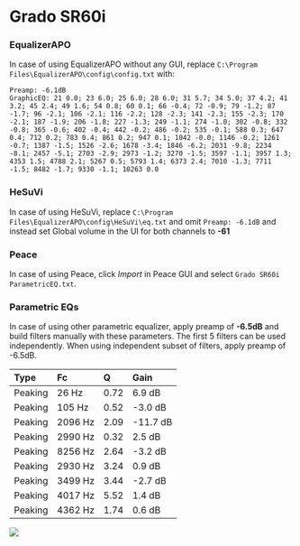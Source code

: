 # Grado SR60i

### EqualizerAPO
In case of using EqualizerAPO without any GUI, replace `C:\Program Files\EqualizerAPO\config\config.txt`
with:
```
Preamp: -6.1dB
GraphicEQ: 21 0.0; 23 6.0; 25 6.0; 28 6.0; 31 5.7; 34 5.0; 37 4.2; 41 3.2; 45 2.4; 49 1.6; 54 0.8; 60 0.1; 66 -0.4; 72 -0.9; 79 -1.2; 87 -1.7; 96 -2.1; 106 -2.1; 116 -2.2; 128 -2.3; 141 -2.3; 155 -2.3; 170 -2.1; 187 -1.9; 206 -1.8; 227 -1.3; 249 -1.1; 274 -1.0; 302 -0.8; 332 -0.8; 365 -0.6; 402 -0.4; 442 -0.2; 486 -0.2; 535 -0.1; 588 0.3; 647 0.4; 712 0.2; 783 0.4; 861 0.2; 947 0.1; 1042 -0.0; 1146 -0.2; 1261 -0.7; 1387 -1.5; 1526 -2.6; 1678 -3.4; 1846 -6.2; 2031 -9.8; 2234 -8.1; 2457 -5.1; 2703 -2.9; 2973 -1.2; 3270 -1.5; 3597 -1.1; 3957 1.3; 4353 1.5; 4788 2.1; 5267 0.5; 5793 1.4; 6373 2.4; 7010 -1.3; 7711 -1.5; 8482 -1.7; 9330 -1.1; 10263 0.0
```

### HeSuVi
In case of using HeSuVi, replace `C:\Program Files\EqualizerAPO\config\HeSuVi\eq.txt` and omit `Preamp:
-6.1dB` and instead set Global volume in the UI for both channels to **-61**

### Peace
In case of using Peace, click *Import* in Peace GUI and select `Grado SR60i ParametricEQ.txt`.

### Parametric EQs
In case of using other parametric equalizer, apply preamp of **-6.5dB** and build filters manually
with these parameters. The first 5 filters can be used independently.
When using independent subset of filters, apply preamp of -6.5dB.

| Type    | Fc      |    Q | Gain     |
|:--------|:--------|:-----|:---------|
| Peaking | 26 Hz   | 0.72 | 6.9 dB   |
| Peaking | 105 Hz  | 0.52 | -3.0 dB  |
| Peaking | 2096 Hz | 2.09 | -11.7 dB |
| Peaking | 2990 Hz | 0.32 | 2.5 dB   |
| Peaking | 8256 Hz | 2.64 | -3.2 dB  |
| Peaking | 2930 Hz | 3.24 | 0.9 dB   |
| Peaking | 3499 Hz | 3.44 | -2.7 dB  |
| Peaking | 4017 Hz | 5.52 | 1.4 dB   |
| Peaking | 4362 Hz | 1.74 | 0.6 dB   |

![](https://raw.githubusercontent.com/jaakkopasanen/AutoEq/master/results/innerfidelity/sbaf-serious/Grado%20SR60i/Grado%20SR60i.png)